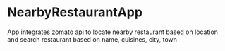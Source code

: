 # NearbyRestaurantApp
 App integrates zomato api to locate nearby restaurant based on location and search restaurant based on name, cuisines,  city, town

